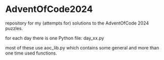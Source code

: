 # AdventOfCode2024

repository for my (attempts for) solutions to the AdventOfCode 2024 puzzles.

for each day there is one Python file: day_xx.py

most of these use aoc_lib.py which contains some general and more than one time used functions.

